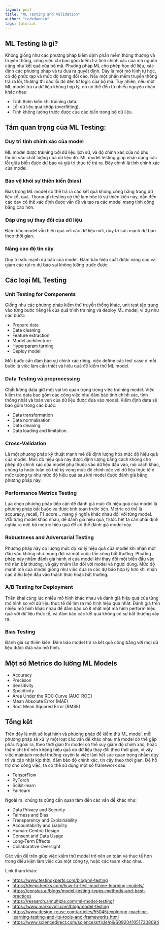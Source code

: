 ```yaml
---
layout: post
title: "ML Testing and Validation"
author: "codedaoneu"
tags: tutorial
---
```



## ML Testing là gì?

Không giống như các phương pháp kiểm định phần mềm thông thường và truyền thống, công việc chỉ bao gồm kiểm tra tính chính xác của mã nguồn cũng như kết quả của bộ mã. Phương pháp ML cho phép học dữ liệu, xác định các phương pháp và tự đưa ra quyết định. Đây là một mô hình tự học, có độ phức tạp và mức độ tương đối cao. Nếu một phần mềm truyền thống trả ra lỗi, thường thì các lỗi đó đến từ logic của bộ mã. Tuy nhiên, nếu một ML model trả ra dữ liệu không hợp lý, nó có thể đến từ nhiều nguyên nhân khác nhau:
- Tính thiên kiến khi training data.
- Lỗi dữ liệu quá khớp (overfitting).
- Tính không lường trước được của các biến trong bộ dữ liệu.

## Tầm quan trọng của ML Testing:

### Duy trì tính chính xác của model

ML model được training bởi dữ liệu lịch sử, và độ chính xác của nó phụ thuộc vào chất lượng của dữ liệu đó. ML model testing giúp nhận dạng các lỗi giữa biến được dự báo và giá trị thực tế trả ra. Đây chính là tính chính xác của model.

### Bảo vệ khỏi sự thiên kiến (bias)

Bias trong ML model có thể trả ra các kết quả không công bằng trong dữ liệu kết quả. Thorough testing có thể làm bộc lộ sự thiên kiến này, dẫn đến các dev có thể xác định được vấn đề và tạo ra các model mang tính công bằng cao hơn.

### Đáp ứng sự thay đổi của dữ liệu

Đảm bảo model vẫn hiệu quả với các dữ liệu mới, duy trì sức mạnh dự báo theo thời gian.

### Nâng cao độ tin cậy

Duy trì sức mạnh dự báo của model. Đảm bảo hiệu suất được nâng cao và giảm các rủi ro dự báo sai không lường trước được.

## Các loại ML Testing

### Unit Testing for Components

Giống như các phương pháp kiểm thử truyền thống khác, unit test tập trung vào từng bước riêng lẻ của quá trình training và deploy ML model, ví dụ như các bước:
- Prepare data
- Data cleaning
- Feature extraction
- Model architecture
- Hyperparam turning
- Deploy model

Mỗi bước cần đảm bảo sự chính xác riêng, việc define các test case ở mỗi bước là việc làm cần thiết và hiệu quả để kiểm thử ML model.

### Data Testing và preprocessing

Chất lượng data giữ một vai trò quan trọng trong việc training model. Việc kiểm tra data bao gồm các công việc như đảm bảo tính chính xác, tính thống nhất và toàn vẹn của dữ liệu được đưa vào model. Kiểm định data sẽ bao gồm trong các bước:
- Data transformation
- Data normalisation
- Data cleaning
- Data loading and limitation.

### Cross-Validation

Là một phương pháp kỹ thuật mạnh mẽ để định lượng hóa mức độ hiệu quả của model. Mức độ hiệu quả này được định lượng bằng cách không cho phép độ chính xác của model phụ thuộc vào dữ liệu đầu vào, nói cách khác, chúng ta hoàn toàn có thể kỳ vọng mức độ chính xác với dữ liệu thực tế ở mức tương tự như mức độ hiệu quả sau khi model được đánh giá bằng phương pháp này.

### Performance Metrics Testing

Lựa chọn phương pháp tiếp cận để đánh giá mức độ hiệu quả của model là phương pháp bắt buộc và được tính toán trước tiên. Metric có thể là accuracy, recall, F1_score... mang ý nghĩa khác nhau đối với từng model. VỚi từng model khác nhau, để đánh giá hiệu quả, trước hết ta cần phải định nghĩa ra một bộ metric hiệu quả để có thể đánh giá model này.

### Robustness and Adversarial Testing

Phương pháp này đo lượng mức độ xử lý hiệu quả của model khi nhận một đầu vào không như mong đợi và một cuộc tấn công bất thường. Phương pháp này nhằm đánh giá hành vi của model khi thay đổi một biến đầu vào trở nên bất thường, và gây nhầm lẫn đối với model và người dùng. Mức độ mạnh mẽ của model giống như việc đưa ra các dự báo hợp lý hơn khi nhận các điều kiện đầu vào thách thức hoặc bất thường.

### A/B Testing for Deployment

Triển khai cùng lúc nhiều mô hình khác nhau và đánh giá hiệu quả của từng mô hình so với dữ liệu thực tế để tìm ra mô hình hiệu quả nhất. Đánh giá trên nhiều mô hình khác nhau để đảm bảo có ít nhất một mô hình perform hiệu quả với dữ liệu thực tế, và đảm bảo các kết quả không có sự bất thường xảy ra.

### Bias Testing

Đánh giá sự thiên kiến. Đảm bảo model trả ra kết quả công bằng với mọi dữ liệu được đưa vào mô hình.

## Một số Metrics đo lường ML Models

- Accuracy
- Precision
- Sensitivity
- Specificity
- Area Under the ROC Curve (AUC-ROC)
- Mean Absolute Error (MAE)
- Root Mean Squared Error (RMSE)

## Tổng kêt

Trên đây là một số loại hình và phương pháp để kiểm thử ML model, mỗi phương pháp sẽ xử lý một loạt các vấn đề khác nhau mà model có thể gặp phải. Ngoài ra, theo thời gian thì model có thể suy giảm độ chính xác, hoặc thậm chí trở nên không hiệu quả do dữ liệu thay đổi theo thời gian, vì vậy việc maintain model thường xuyên là việc làm hết sức quan trọng nhằm duy trì và cập nhật kịp thời, đảm bảo độ chính xác, tin cậy theo thời gian. Để hỗ trợ cho công việc, ta có thể sử dụng một số framework sau:
- TensorFlow
- PyTorch
- Scikit-learn
- Fairlearn

Ngoài ra, chúng ta cũng cần quan tâm đến các vấn đề khác như:
- Data Privacy and Security
- Fairness and Bias
- Transparency and Explainability
- Accountability and Liability
- Human-Centric Design
- Consent and Data Usage
- Long-Term Effects
- Collaborative Oversight

Các vấn đề trên giúp việc kiểm thử model trở nên an toàn và thực tế hơn trong điều kiện làm việc của một công ty, hoặc các team khác nhau.

Link tham khảo:

- https://www.testingxperts.com/blog/ml-testing
- https://deepchecks.com/how-to-test-machine-learning-models/
- https://censius.ai/blogs/model-testing-types-methods-and-best-practices
- https://research.aimultiple.com/ml-model-testing/
- https://www.markovml.com/blog/model-testing
- https://www.design-reuse.com/articles/55045/exploring-machine-learning-testing-and-its-tools-and-frameworks.html
- https://www.sciencedirect.com/science/article/pii/S0920410517308094


